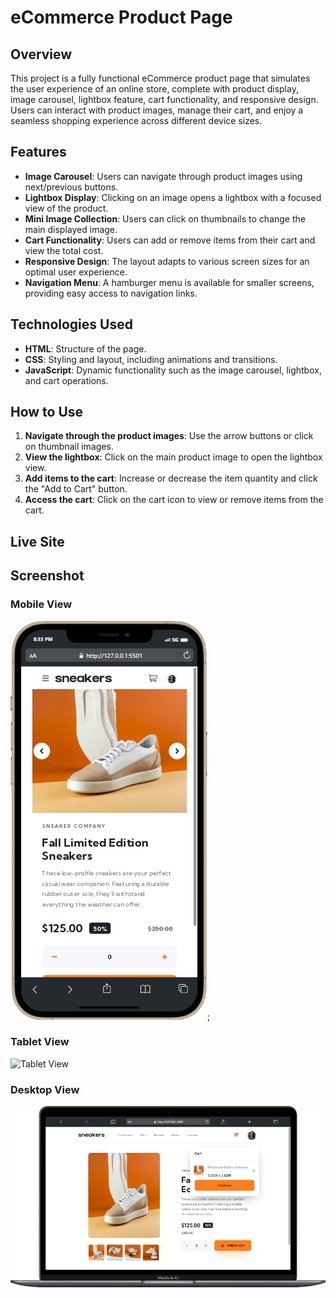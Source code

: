 # eCommerce Product Page

## Overview

This project is a fully functional eCommerce product page that simulates the user experience of an online store, complete with product display, image carousel, lightbox feature, cart functionality, and responsive design. Users can interact with product images, manage their cart, and enjoy a seamless shopping experience across different device sizes.

## Features

- **Image Carousel**: Users can navigate through product images using next/previous buttons.
- **Lightbox Display**: Clicking on an image opens a lightbox with a focused view of the product.
- **Mini Image Collection**: Users can click on thumbnails to change the main displayed image.
- **Cart Functionality**: Users can add or remove items from their cart and view the total cost.
- **Responsive Design**: The layout adapts to various screen sizes for an optimal user experience.
- **Navigation Menu**: A hamburger menu is available for smaller screens, providing easy access to navigation links.

## Technologies Used

- **HTML**: Structure of the page.
- **CSS**: Styling and layout, including animations and transitions.
- **JavaScript**: Dynamic functionality such as the image carousel, lightbox, and cart operations.

## How to Use

1. **Navigate through the product images**: Use the arrow buttons or click on thumbnail images.
2. **View the lightbox**: Click on the main product image to open the lightbox view.
3. **Add items to the cart**: Increase or decrease the item quantity and click the "Add to Cart" button.
4. **Access the cart**: Click on the cart icon to view or remove items from the cart.

## Live Site


## Screenshot

### Mobile View

![Mobile view](screenshots/iPhone-12-PRO-MAX-127.0.0.1.png);

### Tablet View

![Tablet View](screenshots/iPad-PRO-11-127.0.0.1%20.png)

### Desktop View

![Desktop View](screenshots/Macbook-Air-127.0.0.1.png)
